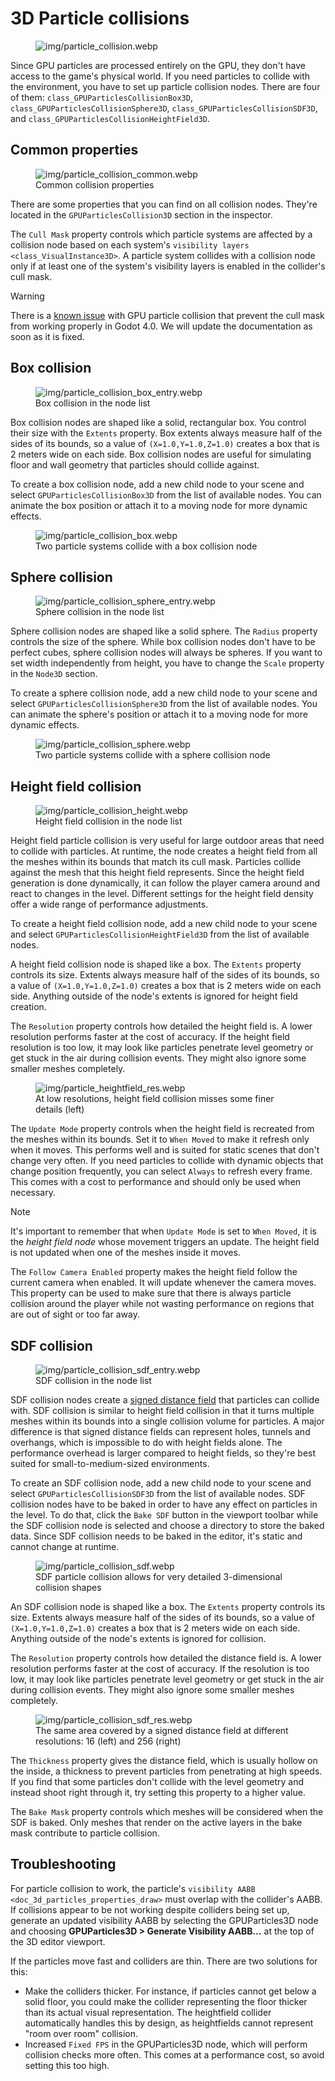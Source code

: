# 3D Particle collisions

<figure>
<img src="img/particle_collision.webp"
alt="img/particle_collision.webp" />
</figure>

Since GPU particles are processed entirely on the GPU, they don't have
access to the game's physical world. If you need particles to collide
with the environment, you have to set up particle collision nodes. There
are four of them: `class_GPUParticlesCollisionBox3D`,
`class_GPUParticlesCollisionSphere3D`,
`class_GPUParticlesCollisionSDF3D`, and
`class_GPUParticlesCollisionHeightField3D`.

## Common properties

<figure class="align-right">
<img src="img/particle_collision_common.webp"
alt="img/particle_collision_common.webp" />
<figcaption>Common collision properties</figcaption>
</figure>

There are some properties that you can find on all collision nodes.
They're located in the `GPUParticlesCollision3D` section in the
inspector.

The `Cull Mask` property controls which particle systems are affected by
a collision node based on each system's
`visibility layers <class_VisualInstance3D>`. A particle system collides
with a collision node only if at least one of the system's visibility
layers is enabled in the collider's cull mask.

Warning

There is a [known
issue](https://github.com/godotengine/godot/issues/61014) with GPU
particle collision that prevent the cull mask from working properly in
Godot 4.0. We will update the documentation as soon as it is fixed.

## Box collision

<figure class="align-right">
<img src="img/particle_collision_box_entry.webp"
alt="img/particle_collision_box_entry.webp" />
<figcaption>Box collision in the node list</figcaption>
</figure>

Box collision nodes are shaped like a solid, rectangular box. You
control their size with the `Extents` property. Box extents always
measure half of the sides of its bounds, so a value of
`(X=1.0,Y=1.0,Z=1.0)` creates a box that is 2 meters wide on each side.
Box collision nodes are useful for simulating floor and wall geometry
that particles should collide against.

To create a box collision node, add a new child node to your scene and
select `GPUParticlesCollisionBox3D` from the list of available nodes.
You can animate the box position or attach it to a moving node for more
dynamic effects.

<figure>
<img src="img/particle_collision_box.webp"
alt="img/particle_collision_box.webp" />
<figcaption>Two particle systems collide with a box collision
node</figcaption>
</figure>

## Sphere collision

<figure class="align-right">
<img src="img/particle_collision_sphere_entry.webp"
alt="img/particle_collision_sphere_entry.webp" />
<figcaption>Sphere collision in the node list</figcaption>
</figure>

Sphere collision nodes are shaped like a solid sphere. The `Radius`
property controls the size of the sphere. While box collision nodes
don't have to be perfect cubes, sphere collision nodes will always be
spheres. If you want to set width independently from height, you have to
change the `Scale` property in the `Node3D` section.

To create a sphere collision node, add a new child node to your scene
and select `GPUParticlesCollisionSphere3D` from the list of available
nodes. You can animate the sphere's position or attach it to a moving
node for more dynamic effects.

<figure>
<img src="img/particle_collision_sphere.webp"
alt="img/particle_collision_sphere.webp" />
<figcaption>Two particle systems collide with a sphere collision
node</figcaption>
</figure>

## Height field collision

<figure class="align-right">
<img src="img/particle_collision_height.webp"
alt="img/particle_collision_height.webp" />
<figcaption>Height field collision in the node list</figcaption>
</figure>

Height field particle collision is very useful for large outdoor areas
that need to collide with particles. At runtime, the node creates a
height field from all the meshes within its bounds that match its cull
mask. Particles collide against the mesh that this height field
represents. Since the height field generation is done dynamically, it
can follow the player camera around and react to changes in the level.
Different settings for the height field density offer a wide range of
performance adjustments.

To create a height field collision node, add a new child node to your
scene and select `GPUParticlesCollisionHeightField3D` from the list of
available nodes.

A height field collision node is shaped like a box. The `Extents`
property controls its size. Extents always measure half of the sides of
its bounds, so a value of `(X=1.0,Y=1.0,Z=1.0)` creates a box that is 2
meters wide on each side. Anything outside of the node's extents is
ignored for height field creation.

The `Resolution` property controls how detailed the height field is. A
lower resolution performs faster at the cost of accuracy. If the height
field resolution is too low, it may look like particles penetrate level
geometry or get stuck in the air during collision events. They might
also ignore some smaller meshes completely.

<figure>
<img src="img/particle_heightfield_res.webp"
alt="img/particle_heightfield_res.webp" />
<figcaption>At low resolutions, height field collision misses some finer
details (left)</figcaption>
</figure>

The `Update Mode` property controls when the height field is recreated
from the meshes within its bounds. Set it to `When Moved` to make it
refresh only when it moves. This performs well and is suited for static
scenes that don't change very often. If you need particles to collide
with dynamic objects that change position frequently, you can select
`Always` to refresh every frame. This comes with a cost to performance
and should only be used when necessary.

Note

It's important to remember that when `Update Mode` is set to
`When Moved`, it is the *height field node* whose movement triggers an
update. The height field is not updated when one of the meshes inside it
moves.

The `Follow Camera Enabled` property makes the height field follow the
current camera when enabled. It will update whenever the camera moves.
This property can be used to make sure that there is always particle
collision around the player while not wasting performance on regions
that are out of sight or too far away.

## SDF collision

<figure class="align-right">
<img src="img/particle_collision_sdf_entry.webp"
alt="img/particle_collision_sdf_entry.webp" />
<figcaption>SDF collision in the node list</figcaption>
</figure>

SDF collision nodes create a [signed distance
field](https://www.reddit.com/r/explainlikeimfive/comments/k2zbos/eli5_what_are_distance_fields_in_graphics)
that particles can collide with. SDF collision is similar to height
field collision in that it turns multiple meshes within its bounds into
a single collision volume for particles. A major difference is that
signed distance fields can represent holes, tunnels and overhangs, which
is impossible to do with height fields alone. The performance overhead
is larger compared to height fields, so they're best suited for
small-to-medium-sized environments.

To create an SDF collision node, add a new child node to your scene and
select `GPUParticlesCollisionSDF3D` from the list of available nodes.
SDF collision nodes have to be baked in order to have any effect on
particles in the level. To do that, click the `Bake SDF` button in the
viewport toolbar while the SDF collision node is selected and choose a
directory to store the baked data. Since SDF collision needs to be baked
in the editor, it's static and cannot change at runtime.

<figure>
<img src="img/particle_collision_sdf.webp"
alt="img/particle_collision_sdf.webp" />
<figcaption>SDF particle collision allows for very detailed
3-dimensional collision shapes</figcaption>
</figure>

An SDF collision node is shaped like a box. The `Extents` property
controls its size. Extents always measure half of the sides of its
bounds, so a value of `(X=1.0,Y=1.0,Z=1.0)` creates a box that is 2
meters wide on each side. Anything outside of the node's extents is
ignored for collision.

The `Resolution` property controls how detailed the distance field is. A
lower resolution performs faster at the cost of accuracy. If the
resolution is too low, it may look like particles penetrate level
geometry or get stuck in the air during collision events. They might
also ignore some smaller meshes completely.

<figure>
<img src="img/particle_collision_sdf_res.webp"
alt="img/particle_collision_sdf_res.webp" />
<figcaption>The same area covered by a signed distance field at
different resolutions: 16 (left) and 256 (right)</figcaption>
</figure>

The `Thickness` property gives the distance field, which is usually
hollow on the inside, a thickness to prevent particles from penetrating
at high speeds. If you find that some particles don't collide with the
level geometry and instead shoot right through it, try setting this
property to a higher value.

The `Bake Mask` property controls which meshes will be considered when
the SDF is baked. Only meshes that render on the active layers in the
bake mask contribute to particle collision.

## Troubleshooting

For particle collision to work, the particle's
`visibility AABB <doc_3d_particles_properties_draw>` must overlap with
the collider's AABB. If collisions appear to be not working despite
colliders being set up, generate an updated visibility AABB by selecting
the GPUParticles3D node and choosing **GPUParticles3D &gt; Generate
Visibility AABB…** at the top of the 3D editor viewport.

If the particles move fast and colliders are thin. There are two
solutions for this:

-   Make the colliders thicker. For instance, if particles cannot get
    below a solid floor, you could make the collider representing the
    floor thicker than its actual visual representation. The heightfield
    collider automatically handles this by design, as heightfields
    cannot represent "room over room" collision.
-   Increased `Fixed FPS` in the GPUParticles3D node, which will perform
    collision checks more often. This comes at a performance cost, so
    avoid setting this too high.
